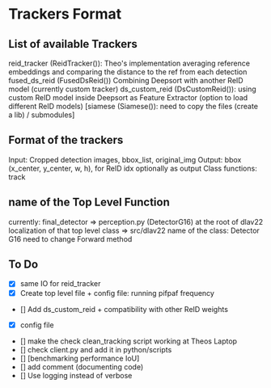 # Trackers Format

## List of available Trackers
reid_tracker (ReidTracker()): Theo's implementation averaging reference embeddings and comparing the distance to the ref from each detection
fused_ds_reid (FusedDsReid()) Combining Deepsort with another ReID model (currently custom tracker)
ds_custom_reid (DsCustomReid()): using custom ReID model inside Deepsort as Feature Extractor (option to load different ReID models)
[siamese (Siamese()): need to copy the files (create a lib) / submodules]

## Format of the trackers

Input: Cropped detection images, bbox_list, original_img
Output: bbox (x_center, y_center, w, h), for ReID idx optionally as output
Class functions: track

## name of the Top Level Function
currently: final_detector => perception.py (DetectorG16) at the root of dlav22
localization of that top level class => src/dlav22
name of the class: Detector G16 need to change
Forward method

## To Do
- [x] same IO for reid_tracker
- [x] Create top level file + config file: running pifpaf frequency
- [] Add ds_custom_reid + compatibility with other ReID weights
- [x] config file
- [] make the check clean_tracking script working at Theos Laptop
- [] check client.py and add it in python/scripts
- [] [benchmarking performance IoU]
- [] add comment (documenting code)
- [] Use logging instead of verbose

